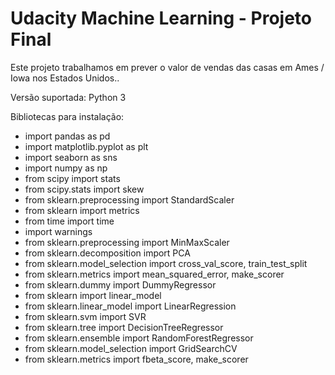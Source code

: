 ﻿
# Udacity Machine Learning - Projeto Final  
  
Este projeto trabalhamos em prever o valor de vendas das casas em Ames / Iowa nos Estados Unidos..  
  
Versão suportada: Python 3  
  
Bibliotecas para instalação:  
  
 - import pandas as pd   
 - import matplotlib.pyplot as plt   
 - import seaborn as sns
 - import numpy as np
 - from scipy import stats
 - from scipy.stats import skew
 - from sklearn.preprocessing import    StandardScaler
 - from sklearn import metrics
 - from time import time
 - import warnings
 - from sklearn.preprocessing import MinMaxScaler
 - from sklearn.decomposition import PCA
 - from sklearn.model_selection import cross_val_score, train_test_split
 - from sklearn.metrics import mean_squared_error, make_scorer
 - from sklearn.dummy import DummyRegressor
 - from sklearn import linear_model
 - from sklearn.linear_model import LinearRegression
 - from sklearn.svm import SVR
 - from sklearn.tree import DecisionTreeRegressor
 - from sklearn.ensemble import RandomForestRegressor
 - from sklearn.model_selection import GridSearchCV
 - from sklearn.metrics import fbeta_score, make_scorer


